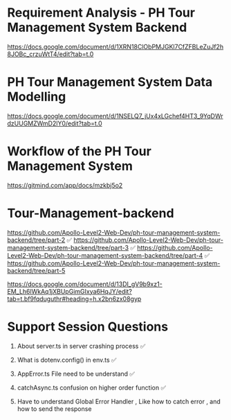 # Requirement Analysis - PH Tour Management System Backend

https://docs.google.com/document/d/1XRN18ClObPMJGKl7CfZFBLeZuJf2h8JOBc_crzuWtT4/edit?tab=t.0



# PH Tour Management System Data Modelling

https://docs.google.com/document/d/1NSELQ7_jUx4xLGchef4HT3_9YqDWrdzUUGMZWmD2lY0/edit?tab=t.0


# Workflow of the PH Tour Management System

https://gitmind.com/app/docs/mzkbj5o2




# Tour-Management-backend

https://github.com/Apollo-Level2-Web-Dev/ph-tour-management-system-backend/tree/part-2 ✅
https://github.com/Apollo-Level2-Web-Dev/ph-tour-management-system-backend/tree/part-3 ✅
https://github.com/Apollo-Level2-Web-Dev/ph-tour-management-system-backend/tree/part-4 ✅
https://github.com/Apollo-Level2-Web-Dev/ph-tour-management-system-backend/tree/part-5


https://docs.google.com/document/d/13DI_gV9b9xz1-EM_Lh6lWkAq1jXBUpGimGIxya6HqJY/edit?tab=t.bf9fqduguthr#heading=h.x2bn6zx08gyp

# Support Session Questions

1. About server.ts in server crashing process ✅
2. What is dotenv.config() in env.ts ✅
3. AppError.ts File need to be understand ✅
4. catchAsync.ts confusion on higher order function ✅

5. Have to understand Global Error Handler , Like how to catch error , and how to send the response
